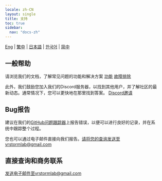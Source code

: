 ```yaml
---
locale: zh-CN
layout: single
title: 支持
toc: true
sidebar:
  nav: "docs-zh"
---
```

[Eng](/dancexr/support) | [繁中](/tw/dancexr/support) | [日本語](/jp/dancexr/support) | [한국어](/kr/dancexr/support) | [简中](/zh/dancexr/support)


## 一般帮助
请浏览我们的文档，了解常见问题的功能和解决方案
[功能](features)
[故障排除](troubleshooting)

此外，我们鼓励您加入我们的Discord服务器，以找到其他用户，并了解社区的最新动态。通常情况下，您可以更快地在那里找到答案。
[Discord邀请](https://discord.gg/xN2MaM7C5q)


## Bug报告
建议在我们的[GitHub问题跟踪器](https://github.com/alloystorm/dvvr/issues)上报告错误，以便可以进行良好的记录，并在系统中跟踪整个过程。

您也可以通过电子邮件直接向我们报告。请将您的查询发送至vrstormlab@gmail.com


## 直接查询和商务联系
发送电子邮件至vrstormlab@gmail.com